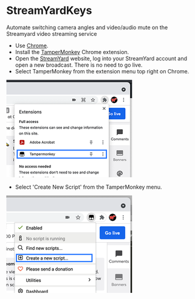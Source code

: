 # StreamYardKeys
Automate switching camera angles and video/audio mute on the Streamyard video streaming service

- Use [Chrome](https://www.google.co.uk/chrome/).
- Install the [TamperMonkey](https://chrome.google.com/webstore/detail/tampermonkey/dhdgffkkebhmkfjojejmpbldmpobfkfo) Chrome extension.
- Open the [StreamYard](https://streamyard.com/) website, log into your StreamYard account and open a new broadcast. There is no need to go live.
- Select TamperMonkey from the extension menu top right on Chrome.  
  
![TemperMonkey Menu](assets/screenshot_01.png)

- Select 'Create New Script' from the TamperMonkey menu.  

![TamperMonkey New Script Menu](assets/screenshot_02.png)



